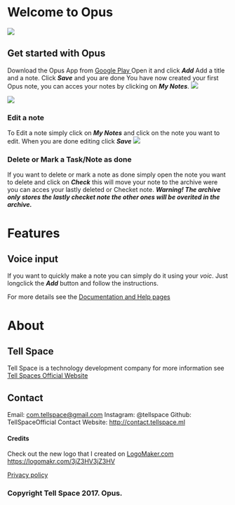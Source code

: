 # Welcome to Opus
<img src="OpusAppLogo.png">

## Get started with Opus

Download the Opus App from <a href="#"> Google Play </a>
Open it and click ***Add***
Add a title and a note.
Click ***Save*** and you are done
You have now created your first Opus note, you can acces your notes by clicking on ***My Notes***.
<img src="Screenshot_20170603-235646.png">

<img src="Screenshot_20170603-235728.png">

### Edit a note

To Edit a note simply click on ***My Notes*** and click on the note you want to edit.
When you are done editing click ***Save***
<img src="Screenshot_20170603-235737.png">

### Delete or Mark a Task/Note as done

If you want to delete or mark a note as done simply open the note you want to delete and click on ***Check*** this will move your note to the archive were you can acces your lastly deleted or Checket note.
***Warning! The archive only stores the lastly checket note the other ones will be overited in the archive.***
<img src="">

# Features

## Voice input

If you want to quickly make a note you can simply do it using your _voic_. Just longclick the ***Add*** button and follow the instructions.




For more details see the <a href="#"> Documentation and Help pages </a>
# About

## Tell Space

Tell Space is a technology development company for more information see <a href="http://tellspace.ml"> Tell Spaces Official Website </a>

## Contact

Email: com.tellspace@gmail.com
Instagram: @tellspace
Github: TellSpaceOfficial
Contact Website: <a href="http://contact.tellspace.ml"> http://contact.tellspace.ml </a>


#### Credits
 Check out the new logo that I created on <a href="http://logomakr.com" title="Logo Maker">LogoMaker.com</a> https://logomakr.com/3jZ3HV3jZ3HV

<a target="_blank" href="http://privacypolicies.com/privacy/view/6Hu1Fi">Privacy policy</a>
### Copyright Tell Space 2017. Opus.
